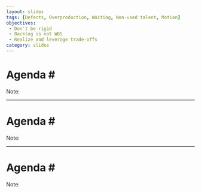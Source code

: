 ```yaml
---
layout: slides
tags: [Defects, Overproduction, Waiting, Non-used talent, Motion]
objectives:
 - Don't be rigid
 - Backlog is not WBS
 - Realize and leverage trade-offs
category: slides
---
```


<!--
Note:

Objective:
    * Being agile means we can fiddle with costs, content or deadline when agreed with the client
    * Backlog is fine-grained only on the top to avoid waste of replanning and no-work
    * Responding to client needs faster generates more revenue 
Agenda:
    * Only change is constant
    * Periodic inspect & adapt loop for value we deliver is critical
    * It's always a trade-off
    * Don't put up unnecessary work


---
-->

# Agenda \#

Note:

---
# Agenda \#

Note:

---
# Agenda \#

Note:

